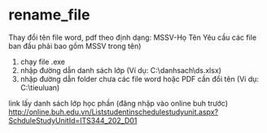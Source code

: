 # rename_file
Thay đổi tên file word, pdf theo định dạng: MSSV-Họ Tên
Yêu cầu các file ban đầu phải bao gồm MSSV trong tên)

1. chạy file .exe
2. nhập đường dẫn danh sách lớp (Ví dụ: C:\danhsach\ds.xlsx)
3. nhập đường dẫn folder chưa các file word hoặc PDF cần đổi tên (Ví dụ: C:\tieuluan\)

link lấy danh sách lớp học phần (đăng nhập vào online buh trước)
http://online.buh.edu.vn/Liststudentinschedulestudyunit.aspx?SchduleStudyUnitId=ITS344_202_D01
